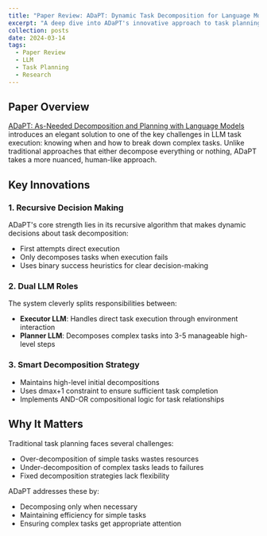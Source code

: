 ```yaml
---
title: "Paper Review: ADaPT: Dynamic Task Decomposition for Language Models"
excerpt: "A deep dive into ADaPT's innovative approach to task planning and decomposition with LLMs ![ADaPT Workflow]({{ site.baseurl }}/assets/images/adapt_flow.png)"
collection: posts
date: 2024-03-14
tags:
  - Paper Review
  - LLM 
  - Task Planning
  - Research
---
```


## Paper Overview
[ADaPT: As-Needed Decomposition and Planning with Language Models](https://arxiv.org/abs/2311.0577) introduces an elegant solution to one of the key challenges in LLM task execution: knowing when and how to break down complex tasks. Unlike traditional approaches that either decompose everything or nothing, ADaPT takes a more nuanced, human-like approach.

## Key Innovations

### 1. Recursive Decision Making
ADaPT's core strength lies in its recursive algorithm that makes dynamic decisions about task decomposition:
- First attempts direct execution
- Only decomposes tasks when execution fails
- Uses binary success heuristics for clear decision-making

### 2. Dual LLM Roles
The system cleverly splits responsibilities between:
- **Executor LLM**: Handles direct task execution through environment interaction
- **Planner LLM**: Decomposes complex tasks into 3-5 manageable high-level steps

### 3. Smart Decomposition Strategy
- Maintains high-level initial decompositions
- Uses dmax+1 constraint to ensure sufficient task completion
- Implements AND-OR compositional logic for task relationships

## Why It Matters
Traditional task planning faces several challenges:
- Over-decomposition of simple tasks wastes resources
- Under-decomposition of complex tasks leads to failures
- Fixed decomposition strategies lack flexibility

ADaPT addresses these by:
- Decomposing only when necessary
- Maintaining efficiency for simple tasks
- Ensuring complex tasks get appropriate attention
